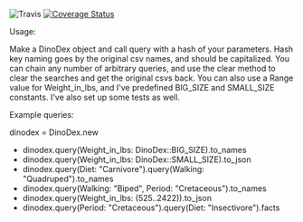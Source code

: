 ![Travis](https://travis-ci.org/nawns/DinoDex.svg)
[![Coverage Status](https://coveralls.io/repos/nawns/DinoDex/badge.svg?branch=master&service=github)](https://coveralls.io/github/nawns/DinoDex?branch=master)

Usage:

Make a DinoDex object and call query with a hash of your parameters. Hash key naming goes by the original csv names, and should be capitalized. You can chain any number of arbitrary queries, and use the clear method to clear the searches and get the original csvs back. You can also use a Range value for Weight_in_lbs, and I've predefined BIG_SIZE and SMALL_SIZE constants. I've also set up some tests as well.

Example queries:

dinodex = DinoDex.new

* dinodex.query(Weight_in_lbs: DinoDex::BIG_SIZE).to_names
* dinodex.query(Weight_in_lbs: DinoDex::SMALL_SIZE).to_json
* dinodex.query(Diet: "Carnivore").query(Walking: "Quadruped").to_names
* dinodex.query(Walking: "Biped", Period: "Cretaceous").to_names
* dinodex.query(Weight_in_lbs: (525..2422)).to_json
* dinodex.query(Period: "Cretaceous").query(Diet: "Insectivore").facts

